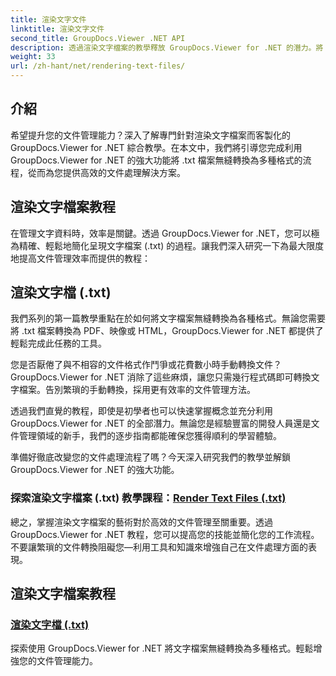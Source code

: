 ```yaml
---
title: 渲染文字文件
linktitle: 渲染文字文件
second_title: GroupDocs.Viewer .NET API
description: 透過渲染文字檔案的教學釋放 GroupDocs.Viewer for .NET 的潛力。將 .txt 檔案轉換為各種格式以增強文件管理。
weight: 33
url: /zh-hant/net/rendering-text-files/
---
```

## 介紹

希望提升您的文件管理能力？深入了解專門針對渲染文字檔案而客製化的 GroupDocs.Viewer for .NET 綜合教學。在本文中，我們將引導您完成利用 GroupDocs.Viewer for .NET 的強大功能將 .txt 檔案無縫轉換為多種格式的流程，從而為您提供高效的文件處理解決方案。

## 渲染文字檔案教程

在管理文字資料時，效率是關鍵。透過 GroupDocs.Viewer for .NET，您可以極為精確、輕鬆地簡化呈現文字檔案 (.txt) 的過程。讓我們深入研究一下為最大限度地提高文件管理效率而提供的教程：

## 渲染文字檔 (.txt)

我們系列的第一篇教學重點在於如何將文字檔案無縫轉換為各種格式。無論您需要將 .txt 檔案轉換為 PDF、映像或 HTML，GroupDocs.Viewer for .NET 都提供了輕鬆完成此任務的工具。 

您是否厭倦了與不相容的文件格式作鬥爭或花費數小時手動轉換文件？ GroupDocs.Viewer for .NET 消除了這些麻煩，讓您只需幾行程式碼即可轉換文字檔案。告別繁瑣的手動轉換，採用更有效率的文件管理方法。

透過我們直覺的教程，即使是初學者也可以快速掌握概念並充分利用 GroupDocs.Viewer for .NET 的全部潛力。無論您是經驗豐富的開發人員還是文件管理領域的新手，我們的逐步指南都能確保您獲得順利的學習體驗。

準備好徹底改變您的文件處理流程了嗎？今天深入研究我們的教學並解鎖 GroupDocs.Viewer for .NET 的強大功能。

### 探索渲染文字檔案 (.txt) 教學課程：[Render Text Files (.txt)](./render-txt/)

總之，掌握渲染文字檔案的藝術對於高效的文件管理至關重要。透過 GroupDocs.Viewer for .NET 教程，您可以提高您的技能並簡化您的工作流程。不要讓繁瑣的文件轉換阻礙您—利用工具和知識來增強自己在文件處理方面的表現。
## 渲染文字檔案教程
### [渲染文字檔 (.txt)](./render-txt/)
探索使用 GroupDocs.Viewer for .NET 將文字檔案無縫轉換為多種格式。輕鬆增強您的文件管理能力。